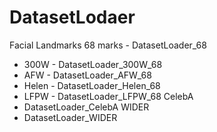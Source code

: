 # DatasetLodaer

Facial Landmarks 68 marks - DatasetLoader_68
 - 300W - DatasetLoader_300W_68
 - AFW  - DatasetLoader_AFW_68
 - Helen - DatasetLoader_Helen_68
 - LFPW - DatasetLoader_LFPW_68
CelebA
 - DatasetLoader_CelebA
WIDER
 - DatasetLoader_WIDER